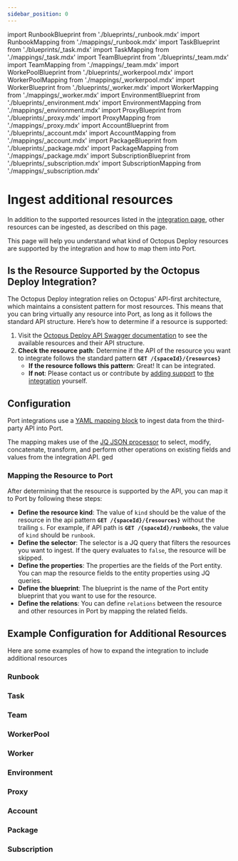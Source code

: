```yaml
---
sidebar_position: 0
---
```

import RunbookBlueprint from './blueprints/\_runbook.mdx'
import RunbookMapping from './mappings/\_runbook.mdx'
import TaskBlueprint from './blueprints/\_task.mdx'
import TaskMapping from './mappings/\_task.mdx'
import TeamBlueprint from './blueprints/\_team.mdx'
import TeamMapping from './mappings/\_team.mdx'
import WorkePoolBlueprint from './blueprints/\_workerpool.mdx'
import WorkerPoolMapping from './mappings/\_workerpool.mdx'
import WorkerBlueprint from './blueprints/\_worker.mdx'
import WorkerMapping from './mappings/\_worker.mdx'
import EnvironmentBlueprint from './blueprints/\_environment.mdx'
import EnvironmentMapping from './mappings/\_environment.mdx'
import ProxyBlueprint from './blueprints/\_proxy.mdx'
import ProxyMapping from './mappings/\_proxy.mdx'
import AccountBlueprint from './blueprints/\_account.mdx'
import AccountMapping from './mappings/\_account.mdx'
import PackageBlueprint from './blueprints/\_package.mdx'
import PackageMapping from './mappings/\_package.mdx'
import SubscriptionBlueprint from './blueprints/\_subscription.mdx'
import SubscriptionMapping from './mappings/\_subscription.mdx'

# Ingest additional resources

In addition to the supported resources listed in the [integration page](/build-your-software-catalog/sync-data-to-catalog/cicd/octopus-deploy), other resources can be ingested, as described on this page.

This page will help you understand what kind of Octopus Deploy resources are supported by the integration and how to map them into Port.

## Is the Resource Supported by the Octopus Deploy Integration?

The Octopus Deploy integration relies on Octopus' API-first architecture, which maintains a consistent pattern for most resources. This means that you can bring virtually any resource into Port, as long as it follows the standard API structure. Here’s how to determine if a resource is supported:

1. Visit the [Octopus Deploy API Swagger documentation](https://demo.octopus.com/swaggerui/index.html) to see the available resources and their API structure.
2. **Check the resource path**: Determine if the API of the resource you want to integrate follows the standard pattern **`GET /{spaceId}/{resources}`**
   - **If the resource follows this pattern**: Great! It can be integrated.
   - **If not**: Please contact us or contribute by [adding support](https://ocean.getport.io/develop-an-integration/) to [the integration](https://github.com/port-labs/ocean/tree/main/integrations/octopus) yourself.

## Configuration

Port integrations use a [YAML mapping block](/build-your-software-catalog/customize-integrations/configure-mapping#configuration-structure) to ingest data from the third-party API into Port.

The mapping makes use of the [JQ JSON processor](https://stedolan.github.io/jq/manual/) to select, modify, concatenate, transform, and perform other operations on existing fields and values from the integration API.
ged
### Mapping the Resource to Port

After determining that the resource is supported by the API, you can map it to Port by following these steps:
- **Define the resource kind**: The value of `kind` should be the value of the resource in the api pattern **`GET /{spaceId}/{resources}`** without the trailing `s`. For example, if API path is **`GET /{spaceId}/runbooks`**, the value of `kind` should be `runbook`.
- **Define the selector**: The selector is a JQ query that filters the resources you want to ingest. If the query evaluates to `false`, the resource will be skipped.
- **Define the properties**: The properties are the fields of the Port entity. You can map the resource fields to the entity properties using JQ queries.
- **Define the blueprint**: The blueprint is the name of the Port entity blueprint that you want to use for the resource.
- **Define the relations**: You can define `relations` between the resource and other resources in Port by mapping the related fields.

## Example Configuration for Additional Resources

Here are some examples of how to expand the integration to include additional resources

### Runbook
<RunbookBlueprint />

<RunbookMapping />

### Task
<TaskBlueprint />

<TaskMapping />

### Team
<TeamBlueprint />

<TeamMapping />

### WorkerPool
<WorkePoolBlueprint />

<WorkerPoolMapping />

### Worker
<WorkerBlueprint />

<WorkerMapping />

### Environment
<EnvironmentBlueprint />

<EnvironmentMapping />

### Proxy
<ProxyBlueprint />

<ProxyMapping />

### Account
<AccountBlueprint />

<AccountMapping />

### Package
<PackageBlueprint />

<PackageMapping />

### Subscription
<SubscriptionBlueprint />

<SubscriptionMapping />
